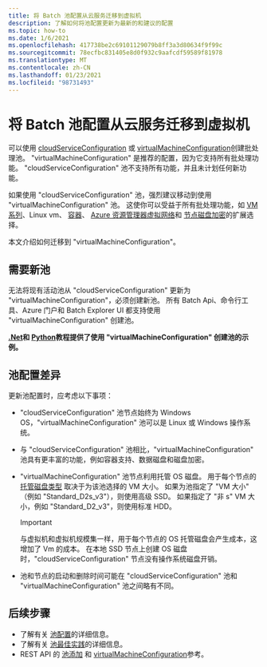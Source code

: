 ```yaml
---
title: 将 Batch 池配置从云服务迁移到虚拟机
description: 了解如何将池配置更新为最新的和建议的配置
ms.topic: how-to
ms.date: 1/6/2021
ms.openlocfilehash: 417738be2c69101129079b8ff3a3d80634f9f99c
ms.sourcegitcommit: 78ecfbc831405e8d0f932c9aafcdf59589f81978
ms.translationtype: MT
ms.contentlocale: zh-CN
ms.lasthandoff: 01/23/2021
ms.locfileid: "98731493"
---
```

# <a name="migrate-batch-pool-configuration-from-cloud-services-to-virtual-machines"></a>将 Batch 池配置从云服务迁移到虚拟机

可以使用 [cloudServiceConfiguration](/rest/api/batchservice/pool/add#cloudserviceconfiguration) 或 [virtualMachineConfiguration](/rest/api/batchservice/pool/add#virtualmachineconfiguration)创建批处理池。 "virtualMachineConfiguration" 是推荐的配置，因为它支持所有批处理功能。 "cloudServiceConfiguration" 池不支持所有功能，并且未计划任何新功能。

如果使用 "cloudServiceConfiguration" 池，强烈建议移动到使用 "virtualMachineConfiguration" 池。 这使你可以受益于所有批处理功能，如 [VM 系列](batch-pool-vm-sizes.md)、Linux vm、 [容器](batch-docker-container-workloads.md)、 [Azure 资源管理器虚拟网络](batch-virtual-network.md)和 [节点磁盘加密](disk-encryption.md)的扩展选择。

本文介绍如何迁移到 "virtualMachineConfiguration"。

## <a name="new-pools-are-required"></a>需要新池

无法将现有活动池从 "cloudServiceConfiguration" 更新为 "virtualMachineConfiguration"，必须创建新池。 所有 Batch Api、命令行工具、Azure 门户和 Batch Explorer UI 都支持使用 "virtualMachineConfiguration" 创建池。

**[.Net](tutorial-parallel-dotnet.md)和 [Python](tutorial-parallel-python.md)教程提供了使用 "virtualMachineConfiguration" 创建池的示例。**

## <a name="pool-configuration-differences"></a>池配置差异

更新池配置时，应考虑以下事项：

- "cloudServiceConfiguration" 池节点始终为 Windows OS，"virtualMachineConfiguration" 池可以是 Linux 或 Windows 操作系统。
- 与 "cloudServiceConfiguration" 池相比，"virtualMachineConfiguration" 池具有更丰富的功能，例如容器支持、数据磁盘和磁盘加密。
- "virtualMachineConfiguration" 池节点利用托管 OS 磁盘。 用于每个节点的 [托管磁盘类型](../virtual-machines/disks-types.md) 取决于为该池选择的 VM 大小。 如果为池指定了 "VM 大小" （例如 "Standard_D2s_v3"），则使用高级 SSD。 如果指定了 "非 s" VM 大小，例如 "Standard_D2_v3"，则使用标准 HDD。

   > [!IMPORTANT]
   > 与虚拟机和虚拟机规模集一样，用于每个节点的 OS 托管磁盘会产生成本，这增加了 Vm 的成本。 在本地 SSD 节点上创建 OS 磁盘时，"cloudServiceConfiguration" 节点没有操作系统磁盘开销。

- 池和节点的启动和删除时间可能在 "cloudServiceConfiguration" 池和 "virtualMachineConfiguration" 池之间略有不同。

## <a name="next-steps"></a>后续步骤

- 了解有关 [池配置](nodes-and-pools.md#configurations)的详细信息。
- 了解有关 [池最佳实践](best-practices.md#pools)的详细信息。
- REST API 的 [池添加](/rest/api/batchservice/pool/add) 和 [virtualMachineConfiguration](/rest/api/batchservice/pool/add#virtualmachineconfiguration)参考。